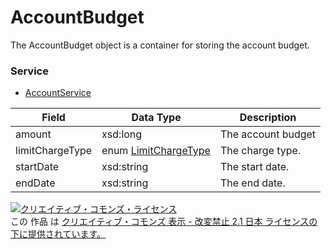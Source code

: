 # AccountBudget
The AccountBudget object is a container for storing the account budget.
### Service
+ [AccountService](../services/AccountService.md)

| Field | Data Type | Description | 
|---|---|---|
| amount| xsd:long| The account budget |
| limitChargeType| enum <a href="../data/LimitChargeType.md">LimitChargeType</a>| The charge type. |
| startDate| xsd:string| The start date. |
| endDate| xsd:string| The end date. |
<a rel="license" href="http://creativecommons.org/licenses/by-nd/2.1/jp/"><img alt="クリエイティブ・コモンズ・ライセンス" style="border-width:0" src="https://i.creativecommons.org/l/by-nd/2.1/jp/88x31.png" /></a><br />この 作品 は <a rel="license" href="http://creativecommons.org/licenses/by-nd/2.1/jp/">クリエイティブ・コモンズ 表示 - 改変禁止 2.1 日本 ライセンスの下に提供されています。</a>
